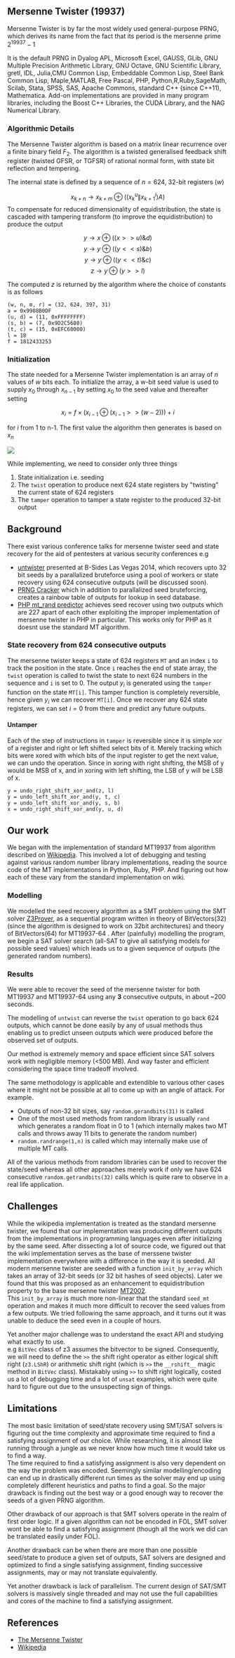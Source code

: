 
## Mersenne Twister (19937)
Mersenne Twister is by far the most widely used general-purpose PRNG, which derives its name from the fact that its period is the mersenne prime $2^{19937} -1$  

It is the default PRNG in Dyalog APL, Microsoft Excel, GAUSS, GLib, GNU Multiple Precision Arithmetic Library, GNU Octave, GNU Scientific Library, gretl, IDL, Julia,CMU Common Lisp, Embeddable Common Lisp, Steel Bank Common Lisp, Maple,MATLAB, Free Pascal, PHP, Python,R,Ruby,SageMath, Scilab, Stata, SPSS, SAS, Apache Commons,  standard C++ (since C++11), Mathematica. Add-on implementations are provided in many program libraries, including the Boost C++ Libraries, the CUDA Library, and the NAG Numerical Library.

### Algorithmic Details
The Mersenne Twister algorithm is based on a matrix linear recurrence over a finite binary field $F_2$. The algorithm is a twisted generalised feedback shift register (twisted GFSR, or TGFSR) of rational normal form, with state bit reflection and tempering. 

The internal state is defined by a sequence of $n=624$, 32-bit registers ($w$)  

$$x_{k+n} \to x_{k+m} \oplus (( x_k^{u} \| x_{k+1}^{l})A)$$
To compensate for reduced dimensionality of equidistribution, the state is cascaded with tampering transform (to improve the equidistribution) to produce the output

$$y \to x \oplus(( x >> u)\&d)$$
$$y \to y \oplus(( y << s)\&b)$$
$$y \to y \oplus(( y << t)\&c)$$
$$z \to y \oplus( y >> l)$$

The computed $z$ is returned by the algorithm
where the choice of constants is as follows
```
(w, n, m, r) = (32, 624, 397, 31)
a = 0x9908B0DF
(u, d) = (11, 0xFFFFFFFF)
(s, b) = (7, 0x9D2C5680)
(t, c) = (15, 0xEFC60000)
l = 18
f = 1812433253 
```

### Initialization
The state needed for a Mersenne Twister implementation is an array of $n$ values of $w$ bits each. To initialize the array, a w-bit seed value is used to supply $x_0$ through $x_{n-1}$ by setting $x_0$ to the seed value and thereafter setting

$$x_i = f \times (x_{i-1} \oplus (x_{i-1} >> (w-2))) + i$$

for $i$ from 1 to n-1. The first value the algorithm then generates is based on $x_n$


![](merstw.gif)

While implementing, we need to consider only three things
1. State initialization i.e. seeding
2. The `twist` operation to produce next 624 state registers by "twisting" the current state of 624 registers
3. The `tamper` operation to tamper a state register to the produced 32-bit output

## Background
There exist various conference talks for mersenne twister seed and state recovery for the aid of pentesters at various security conferences e.g
- [untwister](https://github.com/bishopfox/untwister) presented at B-Sides Las Vegas 2014, which recovers upto 32 bit seeds by a parallalized bruteforce using a pool of workers or state recovery using 624 consecutive outputs (will be discussed soon).  
- [PRNG Cracker](https://dspace.cvut.cz/bitstream/handle/10467/69409/F8-BP-2017-Molnar-Richard-thesis.pdf?sequence=-1&isAllowed=y) which in addition to parallalized seed bruteforcing, creates a rainbow table of outputs for lookup in seed database.
- [PHP mt_rand predictor](https://www.ambionics.io/blog/php-mt-rand-prediction) achieves seed recover using two outputs which are 227 apart of each other exploiting the improper implementation of mersenne twister in PHP in particular. This works only for PHP as it doesnt use the standard MT algorithm.

### State recovery from 624 consecutive outputs
The mersenne twister keeps a state of 624 registers `MT` and an index `i` to track the position in the state. Once `i` reaches the end of state array, the `twist` operation is called to twist the state to next 624 numbers in the sequence and `i` is set to 0. The output $y_i$ is generated using the `tamper` function on the state `MT[i]`. This tamper function is completely reversible, hence given $y_i$ we can recover `MT[i]`. Once we recover any 624 state registers, we can set $i=0$ from there and predict any future outputs.

#### Untamper
Each of the step of instructions in `tamper` is reversible since it is simple xor of a register and right or left shifted select bits of it. Merely tracking which bits were xored with which bits of the input register to get the next value, we can undo the operation. Since in xoring with right shifting, the MSB of y would be MSB of x, and in xoring with left shifting, the LSB of y will be LSB of x.
```
y = undo_right_shift_xor_and(z, l)
y = undo_left_shift_xor_and(y, t, c)
y = undo_left_shift_xor_and(y, s, b)
x = undo_right_shift_xor_and(y, u, d)
```

## Our work
We began with the implementation of standard MT19937 from algorithm described on [Wikipedia](https://en.wikipedia.org/wiki/Mersenne_Twister). This involved a lot of debugging and testing against various random number library implementations, reading the source code of the MT implementations in Python, Ruby, PHP. And figuring out how each of these vary from the standard implementation on wiki. 

### Modelling
We modelled the seed recovery algorithm as a SMT problem using the SMT solver [Z3Prover](https://github.com/Z3Prover/z3), as a sequential program written in theory of BitVectors(32) (since the algorithm is designed to work on 32bit architectures) and theory of BitVectors(64) for MT19937-64 . After (painfully) modelling the program, we begin a SAT solver search (all-SAT to give all satisfying models for possible seed values) which leads us to a given sequence of outputs (the generated random numbers). 

### Results
We were able to recover the seed of the mersenne twister for both MT19937 and MT19937-64 using any **3** consecutive outputs, in about ~200 seconds.  

The modelling of `untwist` can reverse the `twist` operation to go back 624 outputs, which cannot be done easily by any of usual methods thus enabling us to predict unseen outputs which were produced before the observed set of outputs.  

Our method is extremely memory and space efficient since SAT solvers work with negligible memory (<500 MB). And way faster and efficient considering the space time tradeoff involved.

The same methodology is applicable and extendible to various other cases where it might not be possible at all to come up with an angle of attack. For example.
- Outputs of non-32 bit sizes, say `random.gerandbits(31)` is called
- One of the most used methods from random library is usually `rand` which generates a random float in 0 to 1 (which internally makes two MT calls and throws away 11 bits to generate the random number)
- `random.randrange(1,n)` is called which may internally make use of multiple MT calls.

All of the various methods from random libraries can be used to recover the state/seed whereas all other approaches merely work if only we have 624 consecutive `random.getrandbits(32)` calls which is quite rare to observe in a real life application.

## Challenges
While the wikipedia implementation is treated as the standard mersenne twister, we found that our implementation was producing different outputs from the implementations in programming languages even after initializing by the same seed. After dissecting a lot of source code, we figured out that the wiki implementation serves as the base of merssene twister implementation everywhere with a difference in the way it is seeded. All modern mersenne twister are seeded with a function `init_by_array` which takes an array of 32-bit seeds (or 32 bit hashes of seed objects). Later we found that this was proposed as an enhancement to equidistribution property to the base mersenne twister [MT2002](http://www.math.sci.hiroshima-u.ac.jp/m-mat/MT/MT2002/emt19937ar.html).  
This `init_by_array` is much more non-linear that the standard `seed_mt` operation and makes it much more difficult to recover the seed values from a few outputs. We tried following the same approach, and it turns out it was unable to deduce the seed even in a couple of hours. 

Yet another major challenge was to understand the exact API and studying what exactly to use.  
e.g `BitVec` class of z3 assumes the bitvector to be signed. Consequently, we will need to define the `>>` the shift right operator as either logical shift right (`z3.LShR`) or arithmetic shift right (which is `>>` the `__rshift__` magic method in `BitVec` class). Mistakably using `>>` to shift right logically, costed us a lot of debugging time and a lot of `unsat` examples, which were quite hard to figure out due to the unsuspecting sign of things.

## Limitations
The most basic limitation of seed/state recovery using SMT/SAT solvers is figuring out the time complexity and approximate time required to find a satisfying assignment of our choice. While researching, it is almost like running through a jungle as we never know how much time it would take us to find a way.  
The time required to find a satisfying assignment is also very dependent on the way the problem was encoded. Seemingly similar modelling/encoding can end up in drastically different run times as the solver may end up using completely different heuristics and paths to find a goal. So the major drawback is finding out the best way or a good enough way to recover the seeds of a given PRNG algorithm.  

Other drawback of our approach is that SMT solvers operate in the realm of first order logic. If a given algorithm can not be encoded in FOL, SMT solver wont be able to find a satisfying assignment (though all the work we did can be translated easily under FOL).

Another drawback can be when there are more than one possible seed/state to produce a given set of outputs, SAT solvers are designed and optimized to find a single satisfying assignment, finding successive assignments, may or may not translate equivalently.

Yet another drawback is lack of parallelism. The current design of SAT/SMT solvers is massively single threaded and may not use the full capabilities and cores of the machine to find a satisfying assignment.


## References
- [The Mersenne Twister](http://www.quadibloc.com/crypto/co4814.htm)
- [Wikipedia](https://en.wikipedia.org/wiki/Mersenne_Twister)